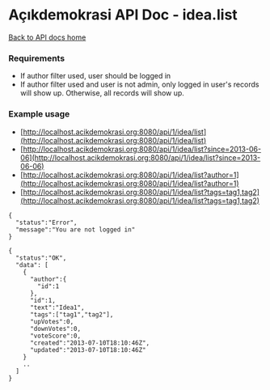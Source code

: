 # Açıkdemokrasi API Doc - idea.list

[Back to API docs home](Home)

### Requirements
- If author filter used, user should be logged in
- If author filter used and user is not admin, only logged in user's records will show up. Otherwise, all records will show up.

### Example usage

- [http://localhost.acikdemokrasi.org:8080/api/1/idea/list](http://localhost.acikdemokrasi.org:8080/api/1/idea/list)
- [http://localhost.acikdemokrasi.org:8080/api/1/idea/list?since=2013-06-06](http://localhost.acikdemokrasi.org:8080/api/1/idea/list?since=2013-06-06)
- [http://localhost.acikdemokrasi.org:8080/api/1/idea/list?author=1](http://localhost.acikdemokrasi.org:8080/api/1/idea/list?author=1)
- [http://localhost.acikdemokrasi.org:8080/api/1/idea/list?tags=tag1,tag2](http://localhost.acikdemokrasi.org:8080/api/1/idea/list?tags=tag1,tag2)

```
{
  "status":"Error",
  "message":"You are not logged in"
}
```
```
{
  "status":"OK",
  "data": [
    {
      "author":{
        "id":1
      },
      "id":1,
      "text":"Idea1",
      "tags":["tag1","tag2"],
      "upVotes":0,
      "downVotes":0,
      "voteScore":0,
      "created":"2013-07-10T18:10:46Z",
      "updated":"2013-07-10T18:10:46Z"
    }
    ..
  ]
}
```